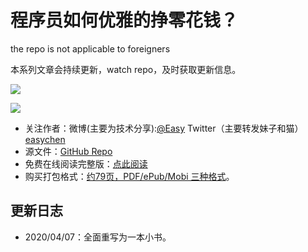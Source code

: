 # 程序员如何优雅的挣零花钱？

the repo is not applicable to foreigners

本系列文章会持续更新，watch repo，及时获取更新信息。

![](watch.png)

![](cover.png)

- 关注作者：微博(主要为技术分享):[@Easy](https://weibo.com/easy) Twitter（主要转发妹子和猫） [easychen](https://twitter.com/easychen/)
- 源文件：[GitHub Repo](https://github.com/easychen/howto-make-more-money/)
- 免费在线阅读完整版：[点此阅读](https://easychen.github.io/howto-make-more-money/)
- 购买打包格式：[约79页，PDF/ePub/Mobi 三种格式](https://next.ftqq.com/12)。

## 更新日志
- 2020/04/07：全面重写为一本小书。
